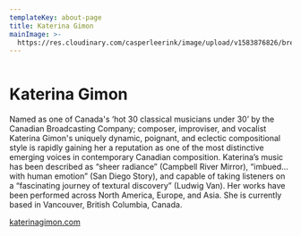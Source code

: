 ```yaml
---
templateKey: about-page
title: Katerina Gimon
mainImage: >-
  https://res.cloudinary.com/casperleerink/image/upload/v1583876826/breathingbass/katbio.jpg
---
```

<img src="https://res.cloudinary.com/casperleerink/image/upload/v1583876826/breathingbass/katbio.jpg" alt="" title="" class="half half-right"></img>

# Katerina Gimon

Named as one of Canada's ‘hot 30 classical musicians under 30’ by the Canadian Broadcasting Company; composer, improviser, and vocalist Katerina Gimon's uniquely dynamic, poignant, and eclectic compositional style is rapidly gaining her a reputation as one of the most distinctive emerging voices in contemporary Canadian composition. Katerina’s music has been described as “sheer radiance” (Campbell River Mirror), “imbued…with human emotion” (San Diego Story), and capable of taking listeners on a “fascinating journey of textural discovery” (Ludwig Van). Her works have been performed across North America, Europe, and Asia. She is currently based in Vancouver, British Columbia, Canada.

[katerinagimon.com](http://www.katerinagimon.com)
